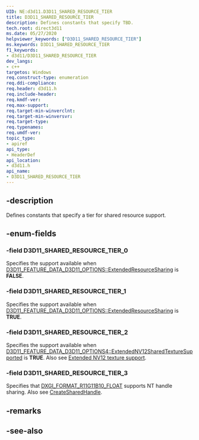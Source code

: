 ```yaml
---
UID: NE:d3d11.D3D11_SHARED_RESOURCE_TIER
title: D3D11_SHARED_RESOURCE_TIER
description: Defines constants that specify TBD.
tech.root: direct3d11
ms.date: 05/27/2020
helpviewer_keywords: ["D3D11_SHARED_RESOURCE_TIER"]
ms.keywords: D3D11_SHARED_RESOURCE_TIER
f1_keywords:
- d3d11/D3D11_SHARED_RESOURCE_TIER
dev_langs:
- c++
targetos: Windows
req.construct-type: enumeration
req.ddi-compliance: 
req.header: d3d11.h
req.include-header: 
req.kmdf-ver: 
req.max-support: 
req.target-min-winverclnt: 
req.target-min-winversvr: 
req.target-type: 
req.typenames: 
req.umdf-ver: 
topic_type:
- apiref
api_type:
- HeaderDef
api_location:
- d3d11.h
api_name:
- D3D11_SHARED_RESOURCE_TIER
---
```


## -description

Defines constants that specify a tier for shared resource support.

## -enum-fields

### -field D3D11_SHARED_RESOURCE_TIER_0

Specifies the support available when [D3D11_FEATURE_DATA_D3D11_OPTIONS::ExtendedResourceSharing](/windows/win32/api/d3d11/ns-d3d11-d3d11_feature_data_d3d11_options) is **FALSE**.

### -field D3D11_SHARED_RESOURCE_TIER_1

Specifies the support available when [D3D11_FEATURE_DATA_D3D11_OPTIONS::ExtendedResourceSharing](/windows/win32/api/d3d11/ns-d3d11-d3d11_feature_data_d3d11_options) is **TRUE**.

### -field D3D11_SHARED_RESOURCE_TIER_2

Specifies the support available when [D3D11_FEATURE_DATA_D3D11_OPTIONS4::ExtendedNV12SharedTextureSupported](/windows/win32/api/d3d11_4/ns-d3d11_4-d3d11_feature_data_d3d11_options4) is **TRUE**. Also see [Extended NV12 texture support](/windows/win32/direct3d11/direct3d-11-4-features#extended-nv12-texture-support).

### -field D3D11_SHARED_RESOURCE_TIER_3

Specifies that [DXGI_FORMAT_R11G11B10_FLOAT](/windows/win32/api/dxgiformat/ne-dxgiformat-dxgi_format) supports NT handle sharing. Also see [CreateSharedHandle](/windows/win32/api/dxgi1_2/nf-dxgi1_2-idxgiresource1-createsharedhandle).

## -remarks

## -see-also
